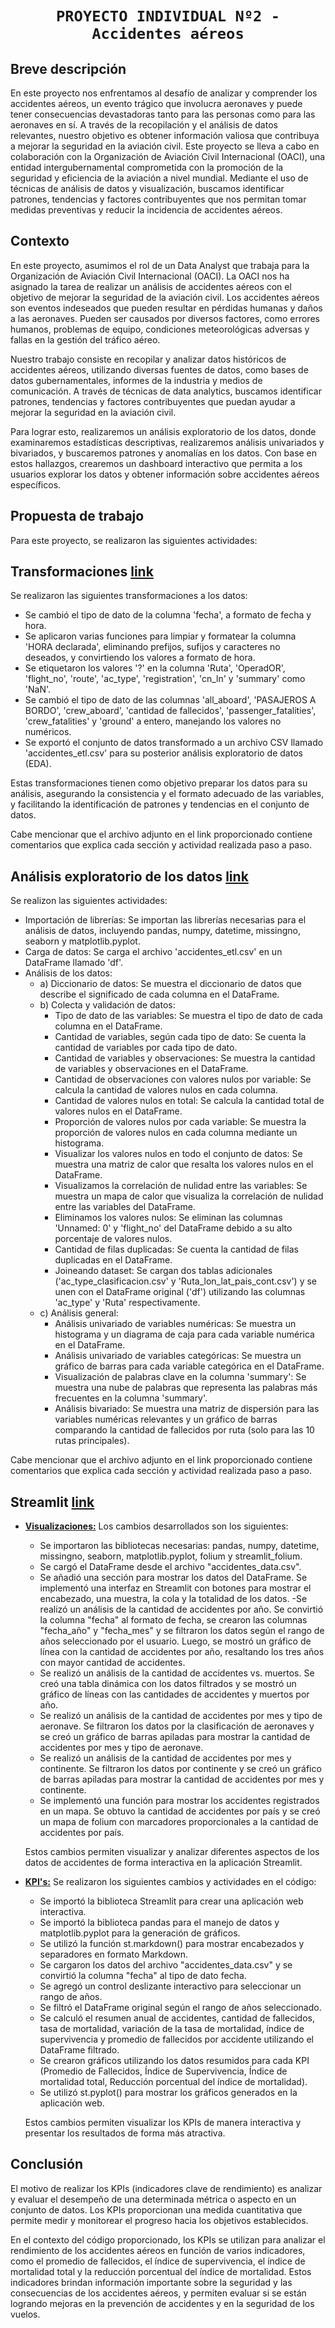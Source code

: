 # <h1 align=center> **`PROYECTO INDIVIDUAL Nº2 - Accidentes aéreos`** </h1>

## **Breve descripción**
En este proyecto nos enfrentamos al desafío de analizar y comprender los accidentes aéreos, un evento trágico que involucra aeronaves y puede tener consecuencias devastadoras tanto para las personas como para las aeronaves en sí. A través de la recopilación y el análisis de datos relevantes, nuestro objetivo es obtener información valiosa que contribuya a mejorar la seguridad en la aviación civil. Este proyecto se lleva a cabo en colaboración con la Organización de Aviación Civil Internacional (OACI), una entidad intergubernamental comprometida con la promoción de la seguridad y eficiencia de la aviación a nivel mundial. Mediante el uso de técnicas de análisis de datos y visualización, buscamos identificar patrones, tendencias y factores contribuyentes que nos permitan tomar medidas preventivas y reducir la incidencia de accidentes aéreos.


## **Contexto**

En este proyecto, asumimos el rol de un Data Analyst que trabaja para la Organización de Aviación Civil Internacional (OACI). La OACI nos ha asignado la tarea de realizar un análisis de accidentes aéreos con el objetivo de mejorar la seguridad de la aviación civil. Los accidentes aéreos son eventos indeseados que pueden resultar en pérdidas humanas y daños a las aeronaves. Pueden ser causados por diversos factores, como errores humanos, problemas de equipo, condiciones meteorológicas adversas y fallas en la gestión del tráfico aéreo.

Nuestro trabajo consiste en recopilar y analizar datos históricos de accidentes aéreos, utilizando diversas fuentes de datos, como bases de datos gubernamentales, informes de la industria y medios de comunicación. A través de técnicas de data analytics, buscamos identificar patrones, tendencias y factores contribuyentes que puedan ayudar a mejorar la seguridad en la aviación civil.

Para lograr esto, realizaremos un análisis exploratorio de los datos, donde examinaremos estadísticas descriptivas, realizaremos análisis univariados y bivariados, y buscaremos patrones y anomalías en los datos. Con base en estos hallazgos, crearemos un dashboard interactivo que permita a los usuarios explorar los datos y obtener información sobre accidentes aéreos específicos.

## **Propuesta de trabajo**
Para este proyecto, se realizaron las siguientes actividades:

## **Transformaciones** [link](https://github.com/LionelMc/PI_DA/blob/main/ETL.ipynb)
Se realizaron las siguientes transformaciones a los datos:
+ Se cambió el tipo de dato de la columna 'fecha', a formato de fecha y hora.
+ Se aplicaron varias funciones para limpiar y formatear la columna 'HORA declarada', eliminando prefijos, sufijos y caracteres no deseados, y convirtiendo los valores a formato de hora.
+ Se etiquetaron los valores '?' en la columna 'Ruta', 'OperadOR', 'flight_no', 'route', 'ac_type', 'registration', 'cn_ln' y 'summary' como 'NaN'.
+ Se cambió el tipo de dato de las columnas 'all_aboard', 'PASAJEROS A BORDO', 'crew_aboard', 'cantidad de fallecidos', 'passenger_fatalities', 'crew_fatalities' y 'ground' a entero, manejando los valores no numéricos.
+ Se exportó el conjunto de datos transformado a un archivo CSV llamado 'accidentes_etl.csv' para su posterior análisis exploratorio de datos (EDA).

Estas transformaciones tienen como objetivo preparar los datos para su análisis, asegurando la consistencia y el formato adecuado de las variables, y facilitando la identificación de patrones y tendencias en el conjunto de datos.

Cabe mencionar que el archivo adjunto en el link proporcionado contiene comentarios que explica cada sección y actividad realizada paso a paso.

## **Análisis exploratorio de los datos** [link](https://github.com/LionelMc/PI_DA/blob/main/EDA.ipynb)
Se realizon las siguientes actividades:
+ Importación de librerías: Se importan las librerías necesarias para el análisis de datos, incluyendo pandas, numpy, datetime, missingno, seaborn y matplotlib.pyplot.
+ Carga de datos: Se carga el archivo 'accidentes_etl.csv' en un DataFrame llamado 'df'.
+ Análisis de los datos:
    - a) Diccionario de datos: Se muestra el diccionario de datos que describe el significado de cada columna en el DataFrame.
    - b) Colecta y validación de datos:
        - Tipo de dato de las variables: Se muestra el tipo de dato de cada columna en el DataFrame.
        - Cantidad de variables, según cada tipo de dato: Se cuenta la cantidad de variables por cada tipo de dato.
        - Cantidad de variables y observaciones: Se muestra la cantidad de variables y observaciones en el DataFrame.
        - Cantidad de observaciones con valores nulos por variable: Se calcula la cantidad de valores nulos en cada columna.
        - Cantidad de valores nulos en total: Se calcula la cantidad total de valores nulos en el DataFrame.
        - Proporción de valores nulos por cada variable: Se muestra la proporción de valores nulos en cada columna mediante un histograma.
        - Visualizar los valores nulos en todo el conjunto de datos: Se muestra una matriz de calor que resalta los valores nulos en el DataFrame.
        - Visualizamos la correlación de nulidad entre las variables: Se muestra un mapa de calor que visualiza la correlación de nulidad entre las variables del DataFrame.
        - Eliminamos los valores nulos: Se eliminan las columnas 'Unnamed: 0' y 'flight_no' del DataFrame debido a su alto porcentaje de valores nulos.
        - Cantidad de filas duplicadas: Se cuenta la cantidad de filas duplicadas en el DataFrame.
        - Joineando dataset: Se cargan dos tablas adicionales ('ac_type_clasificacion.csv' y 'Ruta_lon_lat_pais_cont.csv') y se unen con el DataFrame original ('df') utilizando las columnas 'ac_type' y 'Ruta' respectivamente.
    - c) Análisis general:
        - Análisis univariado de variables numéricas: Se muestra un histograma y un diagrama de caja para cada variable numérica en el DataFrame.
        - Análisis univariado de variables categóricas: Se muestra un gráfico de barras para cada variable categórica en el DataFrame.
        - Visualización de palabras clave en la columna 'summary': Se muestra una nube de palabras que representa las palabras más frecuentes en la columna 'summary'.
        - Análisis bivariado: Se muestra una matriz de dispersión para las variables numéricas relevantes y un gráfico de barras comparando la cantidad de fallecidos por ruta (solo para las 10 rutas principales).

Cabe mencionar que el archivo adjunto en el link proporcionado contiene comentarios que explica cada sección y actividad realizada paso a paso.

## **Streamlit** [link](https://lionelmc-pi-da-app-k5zaj6.streamlit.app/KPI)
+ **[Visualizaciones:](https://github.com/LionelMc/PI_DA/blob/main/pages/01_%E2%9C%88%EF%B8%8F_Visualizacion.py)**
Los cambios desarrollados son los siguientes:

    - Se importaron las bibliotecas necesarias: pandas, numpy, datetime, missingno, seaborn, matplotlib.pyplot, folium y streamlit_folium.
    - Se cargó el DataFrame desde el archivo "accidentes_data.csv".
    - Se añadió una sección para mostrar los datos del DataFrame. Se implementó una interfaz en Streamlit con botones para mostrar el encabezado, una muestra, la cola y la totalidad de los datos.
    -Se realizó un análisis de la cantidad de accidentes por año. Se convirtió la columna "fecha" al formato de fecha, se crearon las columnas "fecha_año" y "fecha_mes" y se filtraron los datos según el rango de años seleccionado por el usuario. Luego, se mostró un gráfico de línea con la cantidad de accidentes por año, resaltando los tres años con mayor cantidad de accidentes.
    - Se realizó un análisis de la cantidad de accidentes vs. muertos. Se creó una tabla dinámica con los datos filtrados y se mostró un gráfico de líneas con las cantidades de accidentes y muertos por año.
    - Se realizó un análisis de la cantidad de accidentes por mes y tipo de aeronave. Se filtraron los datos por la clasificación de aeronaves y se creó un gráfico de barras apiladas para mostrar la cantidad de accidentes por mes y tipo de aeronave.
    - Se realizó un análisis de la cantidad de accidentes por mes y continente. Se filtraron los datos por continente y se creó un gráfico de barras apiladas para mostrar la cantidad de accidentes por mes y continente.
    - Se implementó una función para mostrar los accidentes registrados en un mapa. Se obtuvo la cantidad de accidentes por país y se creó un mapa de folium con marcadores proporcionales a la cantidad de accidentes por país.

    Estos cambios permiten visualizar y analizar diferentes aspectos de los datos de accidentes de forma interactiva en la aplicación Streamlit.

+ **[KPI's:](https://github.com/LionelMc/PI_DA/blob/main/pages/02_%F0%9F%93%8A_KPI.py)**
Se realizaron los siguientes cambios y actividades en el código:

    - Se importó la biblioteca Streamlit para crear una aplicación web interactiva.
    - Se importó la biblioteca pandas para el manejo de datos y matplotlib.pyplot para la generación de gráficos.
    - Se utilizó la función st.markdown() para mostrar encabezados y separadores en formato Markdown.
    - Se cargaron los datos del archivo "accidentes_data.csv" y se convirtió la columna "fecha" al tipo de dato fecha.
    - Se agregó un control deslizante interactivo para seleccionar un rango de años.
    - Se filtró el DataFrame original según el rango de años seleccionado.
    - Se calculó el resumen anual de accidentes, cantidad de fallecidos, tasa de mortalidad, variación de la tasa de mortalidad, índice de supervivencia y promedio de fallecidos por accidente utilizando el DataFrame filtrado.
    - Se crearon gráficos utilizando los datos resumidos para cada KPI (Promedio de Fallecidos, Índice de Supervivencia, Índice de mortalidad total, Reducción porcentual del índice de mortalidad).
    - Se utilizó st.pyplot() para mostrar los gráficos generados en la aplicación web.

    Estos cambios permiten visualizar los KPIs de manera interactiva y presentar los resultados de forma más atractiva.


## **Conclusión**
El motivo de realizar los KPIs (indicadores clave de rendimiento) es analizar y evaluar el desempeño de una determinada métrica o aspecto en un conjunto de datos. Los KPIs proporcionan una medida cuantitativa que permite medir y monitorear el progreso hacia los objetivos establecidos.

En el contexto del código proporcionado, los KPIs se utilizan para analizar el rendimiento de los accidentes aéreos en función de varios indicadores, como el promedio de fallecidos, el índice de supervivencia, el índice de mortalidad total y la reducción porcentual del índice de mortalidad. Estos indicadores brindan información importante sobre la seguridad y las consecuencias de los accidentes aéreos, y permiten evaluar si se están logrando mejoras en la prevención de accidentes y en la seguridad de los vuelos.
